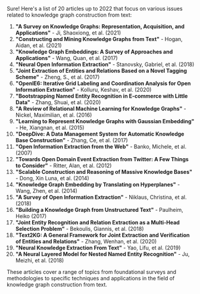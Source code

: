 Sure! Here's a list of 20 articles up to 2022 that focus on various issues related to knowledge graph construction from text:

1. **"A Survey on Knowledge Graphs: Representation, Acquisition, and Applications"** - Ji, Shaoxiong, et al. (2021)
2. **"Constructing and Mining Knowledge Graphs from Text"** - Hogan, Aidan, et al. (2021)
3. **"Knowledge Graph Embeddings: A Survey of Approaches and Applications"** - Wang, Quan, et al. (2017)
4. **"Neural Open Information Extraction"** - Stanovsky, Gabriel, et al. (2018)
5. **"Joint Extraction of Entities and Relations Based on a Novel Tagging Scheme"** - Zheng, S., et al. (2017)
6. **"OpenIE6: Iterative Grid Labeling and Coordination Analysis for Open Information Extraction"** - Kolluru, Keshav, et al. (2020)
7. **"Bootstrapping Named Entity Recognition in E-commerce with Little Data"** - Zhang, Shuai, et al. (2020)
8. **"A Review of Relational Machine Learning for Knowledge Graphs"** - Nickel, Maximilian, et al. (2016)
9. **"Learning to Represent Knowledge Graphs with Gaussian Embedding"** - He, Xiangnan, et al. (2015)
10. **"DeepDive: A Data Management System for Automatic Knowledge Base Construction"** - Zhang, Ce, et al. (2017)
11. **"Open Information Extraction from the Web"** - Banko, Michele, et al. (2007)
12. **"Towards Open Domain Event Extraction from Twitter: A Few Things to Consider"** - Ritter, Alan, et al. (2012)
13. **"Scalable Construction and Reasoning of Massive Knowledge Bases"** - Dong, Xin Luna, et al. (2014)
14. **"Knowledge Graph Embedding by Translating on Hyperplanes"** - Wang, Zhen, et al. (2014)
15. **"A Survey of Open Information Extraction"** - Niklaus, Christina, et al. (2018)
16. **"Building a Knowledge Graph from Unstructured Text"** - Paulheim, Heiko (2017)
17. **"Joint Entity Recognition and Relation Extraction as a Multi-Head Selection Problem"** - Bekoulis, Giannis, et al. (2018)
18. **"Text2KG: A General Framework for Joint Extraction and Verification of Entities and Relations"** - Zhang, Wenhan, et al. (2020)
19. **"Neural Knowledge Extraction From Text"** - Yao, Lifu, et al. (2019)
20. **"A Neural Layered Model for Nested Named Entity Recognition"** - Ju, Meizhi, et al. (2018)

These articles cover a range of topics from foundational surveys and methodologies to specific techniques and applications in the field of knowledge graph construction from text.